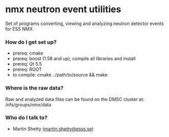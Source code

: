 # nmx neutron event utilities #

Set of programs converting, viewing and analyzing neutron detector events for ESS NMX.

### How do I get set up? ###

* prereq: cmake 
* prereq: boost (1.58 and up), compile all libraries and install
* prereq: Qt 5.5
* prereq: ROOT
* to compile: cmake ../path/to/source && make

### Where is the raw data? ###
Raw and analyzed data files can be found on the DMSC cluster at:
/nfs/groups/nmx/data

### Who do I talk to? ###

* Martin Shetty (martin.shetty@esss.se)